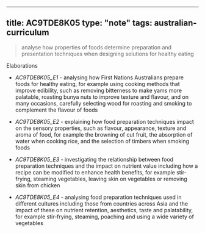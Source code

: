 
---
title: AC9TDE8K05
type: "note"
tags: australian-curriculum
---




> analyse how properties of foods determine preparation and presentation techniques when designing solutions for healthy eating

Elaborations


- _AC9TDE8K05_E1_ - analysing how First Nations Australians prepare foods for healthy eating, for example using cooking methods that improve edibility, such as removing bitterness to make yams more palatable, roasting bunya nuts to improve texture and flavour, and on many occasions, carefully selecting wood for roasting and smoking to complement the flavour of foods

- _AC9TDE8K05_E2_ - explaining how food preparation techniques impact on the sensory properties, such as flavour, appearance, texture and aroma of food, for example the browning of cut fruit, the absorption of water when cooking rice, and the selection of timbers when smoking foods

- _AC9TDE8K05_E3_ - investigating the relationship between food preparation techniques and the impact on nutrient value including how a recipe can be modified to enhance health benefits, for example stir-frying, steaming vegetables, leaving skin on vegetables or removing skin from chicken

- _AC9TDE8K05_E4_ - analysing food preparation techniques used in different cultures including those from countries across Asia and the impact of these on nutrient retention, aesthetics, taste and palatability, for example stir-frying, steaming, poaching and using a wide variety of vegetables



